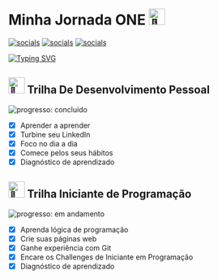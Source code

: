 # Minha Jornada ONE <picture><source srcset="https://fonts.gstatic.com/s/e/notoemoji/latest/1f680/512.webp" type="image/webp"><img src="https://fonts.gstatic.com/s/e/notoemoji/latest/1f680/512.gif" alt="🚀" width="32" height="32"></picture>

[![socials](https://img.shields.io/badge/Linkedin-steelblue?logo=linkedin&logoColor=white "socials")](https://www.linkedin.com/in/oliwerb/) [![socials](https://img.shields.io/badge/protonmail-darkslateblue?logo=protonmail&logoColor=white "socials")](mailto:olwrrb@protonmail.com") [![socials](https://img.shields.io/badge/gmail-firebrick?logo=gmail&logoColor=white "socials")](mailto:benites.olivr@gmail.com.com")

[![Typing SVG](https://readme-typing-svg.demolab.com?font=Fira+Code&size=15&pause=1000&color=F79147&vCenter=true&width=430&lines=%23HelloONET5;Candidato+Do+Programa+Oracle+Next+Education;Parceria+Oracle+%2B+Alura)](https://git.io/typing-svg)

## <picture><source srcset="https://fonts.gstatic.com/s/e/notoemoji/latest/1f331/512.webp" type="image/webp"><img src="https://fonts.gstatic.com/s/e/notoemoji/latest/1f331/512.gif" alt="🌱" width="32" height="32"></picture> Trilha De Desenvolvimento Pessoal
![progresso: concluído](https://img.shields.io/badge/progresso-concluído-orange "progresso")

- [x] Aprender a aprender
- [x] Turbine seu LinkedIn
- [x] Foco no dia a dia
- [x] Comece pelos seus hábitos
- [x] Diagnóstico de aprendizado

## <picture><source srcset="https://fonts.gstatic.com/s/e/notoemoji/latest/1f331/512.webp" type="image/webp"><img src="https://fonts.gstatic.com/s/e/notoemoji/latest/1f331/512.gif" alt="🌱" width="32" height="32"></picture> Trilha Iniciante de Programação
![progresso: em andamento](https://img.shields.io/badge/progresso-em%20andamento-yellow "progresso")

- [x] Aprenda lógica de programação
- [x] Crie suas páginas web
- [x] Ganhe experiência com Git
- [x] Encare os Challenges de Iniciante em Programação
- [x] Diagnóstico de aprendizado
